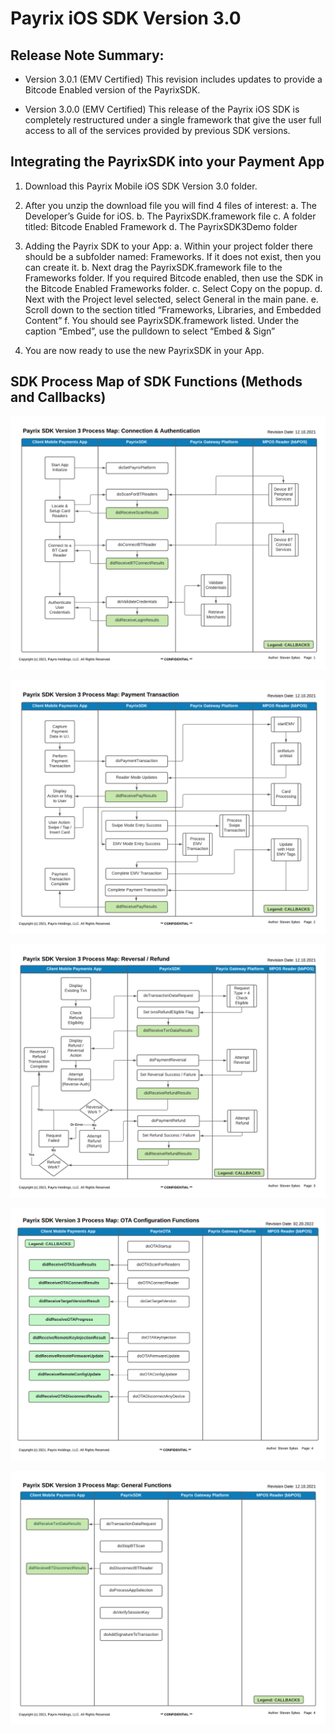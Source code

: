 # Payrix iOS SDK Version 3.0

## Release Note Summary:
- Version 3.0.1 (EMV Certified)
  This revision includes updates to provide a Bitcode Enabled version of the PayrixSDK.
  
- Version 3.0.0 (EMV Certified)
  This release of the Payrix iOS SDK is completely restructured under a single framework that give the user full access to all of the services provided by previous SDK versions.
  
## Integrating the PayrixSDK into your Payment App

1.  Download this Payrix Mobile iOS SDK Version 3.0 folder.

2.  After you unzip the download file you will find 4 files of interest:
    a.  The Developer’s Guide for iOS.
    b.  The PayrixSDK.framework file
    c.  A folder titled: Bitcode Enabled Framework
    d.  The PayrixSDK3Demo folder

3.  Adding the Payrix SDK to your App:
    a.  Within your project folder there should be a subfolder named:  Frameworks.  If it does not exist, then you can create it.
    b.  Next drag the PayrixSDK.framework file to the Frameworks folder. If you required Bitcode enabled, then use the SDK in the 
        Bitcode Enabled Frameworks folder.
    c.  Select Copy on the popup.
    d.  Next with the Project level selected, select General in the main pane.
    e.  Scroll down to the section titled “Frameworks, Libraries, and Embedded Content”
    f.  You should see PayrixSDK.framework listed.  Under the caption “Embed”, use the pulldown to select “Embed & Sign”

4.  You are now ready to use the new PayrixSDK in your App.


## SDK Process Map of SDK Functions (Methods and Callbacks)

![](sdkdocumentation/PayrixSDK_Process_Map_Pg1.png)

![](sdkdocumentation/PayrixSDK_Process_Map_Pg2.png)

![](sdkdocumentation/PayrixSDK_Process_Map_Pg3.png)

![](sdkdocumentation/PayrixSDK_Process_Map_Pg4.png)

![](sdkdocumentation/PayrixSDK_Process_Map_Pg5.png)
